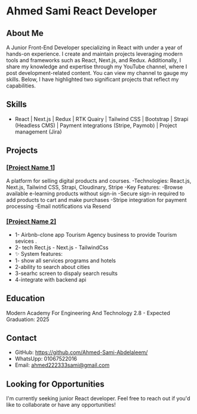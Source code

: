 # Ahmed Sami React Developer

## About Me

A Junior Front-End Developer specializing in React with under a year of hands-on experience. I create and maintain projects leveraging modern tools and frameworks such as React, Next.js, and Redux. Additionally, I share my knowledge and expertise through my YouTube channel, where I post development-related content. You can view my channel to gauge my skills. Below, I have highlighted two significant projects that reflect my capabilities.

## Skills

- React | Next.js | Redux | RTK Quairy | Tailwind CSS | Bootstrap | Strapi (Headless CMS) | Payment integrations (Stripe, Paymob) | Project management (Jira)

## Projects

### [[Project Name 1](https://github.com/Ahmed-Sami-Abdelaleem/E-commerce-FrontEnd)]

A platform for selling digital products and courses.
-Technologies: React.js, Next.js, Tailwind CSS, Strapi, Cloudinary, Stripe
-Key Features:
  -Browse available e-learning products without sign-in
  -Secure sign-in required to add products to cart and make purchases
  -Stripe integration for payment processing
  -Email notifications via Resend


### [[Project Name 2]](https://github.com/Ahmed-Sami-Abdelaleem/airbnb-clone)

- 1- Airbnb-clone app Tourism Agency business to provide Tourism sevices .
- 2- tech Rect.js - Next.js - TailwindCss 
- ✨ System features:
- 1- show all services programs and hotels 
- 2-ability to search about cities 
- 3-searhc screen to dispaly search results
- 4-integrate with backend api

## Education

Modern Academy For Engineering And Technology
2.8 - Expected Graduation: 2025

## Contact

- GitHub: https://github.com/Ahmed-Sami-Abdelaleem/
- WhatsUpp: 01067522016
- Email: ahmed222333sami@gmail.com

## Looking for Opportunities

I'm currently seeking junior React developer. Feel free to reach out if you'd like to collaborate or have any opportunities!

